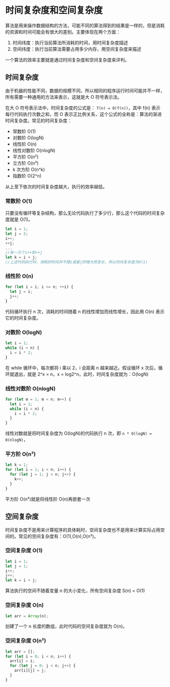 # 时间复杂度和空间复杂度

算法是用来操作数据结构的方法，可能不同的算法得到的结果是一样的，但是消耗的资源和时间可能会有很大的差别。主要体现在两个方面：

1. 时间纬度：执行当前算法所消耗的时间，用时间复杂度描述
2. 空间纬度：执行当前算法需要占用多少内存，用空间复杂度来描述

一个算法的效率主要就是通过时间复杂度和空间复杂度来评判。

## 时间复杂度

由于机器的性能不同，数据的规模不同，所以相同的程序运行时间可能并不一样，所有需要一种通用的方法来表示，这就是大 O 符号表示法。

在大 O 符号表示法中，时间复杂度的公式是： `T(n) = O(f(n))`，其中 f(n) 表示每行代码执行次数之和，而 O 表示正比例关系，这个公式的全称是：算法的渐进时间复杂度。常见的时间复杂度：

- 常数阶 O(1)
- 对数阶 O(logN)
- 线性阶 O(n)
- 线性对数阶 O(nlogN)
- 平方阶 O(n²)
- 立方阶 O(n³)
- k 次方阶 O(n^k)
- 指数阶 O(2^n)

从上至下依次的时间复杂度越大，执行的效率越低。

### 常数阶 O(1)

只要没有循环等复杂结构，那么无论代码执行了多少行，那么这个代码的时间复杂度就是 O(1)。

```js
let i = 1;
let j = 2;
i++;
++j;
...
//有一万个i++和++j
let k = i + j;
//上述代码执行时，消耗的时间并不随i或者j的增大而变长，所以时间复杂度为O(1)
```

### 线性阶 O(n)

```js
for (let i = i; i <= n; ++i) {
  let j = i;
  j++;
}
```

代码循环执行 n 次，消耗的时间随着 n 的线性增加而线性增长，因此用 O(n) 表示它的时间复杂度。

### 对数阶 O(logN)

```js
let i = 1;
while (i < n) {
  i = i * 2;
}
```

在 while 循环中，每次都将 i 乘以 2，i 会距离 n 越来越近。假设循环 x 次后，循环就退出，就是 2^x = n，x = log2^n，此时，时间复杂度就为：O(logN)

### 线性对数阶 O(nlogN)

```js
for (let m = 1; m < n; m++) {
  let i = 1;
  while (i < n) {
    i = i * 2;
  }
}
```

线性对数就是将时间复杂度为 O(logN)的代码执行 n 次，即 `n * O(logN) = O(nlogN)`，

### 平方阶 O(n²)

```js
let k = 1;
for (let i = 1; i < n; i++) {
  for (let j = 1; j < n; j++) {
    k++;
  }
}
```

平方阶 O(n²)就是将线性阶 O(n)再嵌套一次

## 空间复杂度

时间复杂度不是用来计算程序的具体耗时，空间复杂度也不是用来计算实际占用空间的。常见的空间复杂度有：O(1),O(n),O(n²)。

### 空间复杂度 O(1)

```js
let i = 1;
let j = 1;
i++;
j++;
let k = i + j;
```

算法执行的空间不随着变量 n 的大小变化，所有空间复杂度 S(n) = O(1)

### 空间复杂度 O(n)

```js
let arr = Array(n);
```

创建了一个 n 长度的数组，此时代码的空间复杂度就为 O(n)。

### 空间复杂度 O(n²)

```js
let arr = [];
for (let i = 0; i < n; i++) {
  arr[i] = i;
  for (let j = 0; j < n; j++) {
    arr[i][j] = j;
  }
}
```
